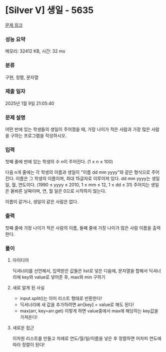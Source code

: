 # [Silver V] 생일 - 5635 

[문제 링크](https://www.acmicpc.net/problem/5635) 

### 성능 요약

메모리: 32412 KB, 시간: 32 ms

### 분류

구현, 정렬, 문자열

### 제출 일자

2025년 1월 9일 21:05:40

### 문제 설명

<p>어떤 반에 있는 학생들의 생일이 주어졌을 때, 가장 나이가 적은 사람과 가장 많은 사람을 구하는 프로그램을 작성하시오.</p>

### 입력 

 <p>첫째 줄에 반에 있는 학생의 수 n이 주어진다. (1 ≤ n ≤ 100)</p>

<p>다음 n개 줄에는 각 학생의 이름과 생일이 "이름 dd mm yyyy"와 같은 형식으로 주어진다. 이름은 그 학생의 이름이며, 최대 15글자로 이루어져 있다. dd mm yyyy는 생일 일, 월, 연도이다. (1990 ≤ yyyy ≤ 2010, 1 ≤ mm ≤ 12, 1 ≤ dd ≤ 31) 주어지는 생일은 올바른 날짜이며, 연, 월 일은 0으로 시작하지 않는다.</p>

<p>이름이 같거나, 생일이 같은 사람은 없다.</p>

### 출력 

 <p>첫째 줄에 가장 나이가 적은 사람의 이름, 둘째 줄에 가장 나이가 많은 사람 이름을 출력한다.</p>

### 풀이

1. 아이디어
   
   딕셔너리를 선언해서, 입력받은 값들은 list로 넣은 다음에, 문자열을 합해서 딕셔너리에 key와 value로 넣어준 후, max와 min 구하기
   
2. 새로 알게 된 사실
   - input.split()는 이미 리스트 형태로 반환한다!  
   - 딕셔너리에 새 값을 추가하려면 arr[key] = value로 해도 된다!  
   - max(arr, key=arr.get) 이렇게 하면 value중에서 max에 해당하는 key값을 가져온다!
      
3. 새로운 접근
   
   이차원 리스트를 만들고 차례로 연도/월/일/이름을 넣은 후 정렬하면 어차피 연도에 따라 정렬이 된다!  
